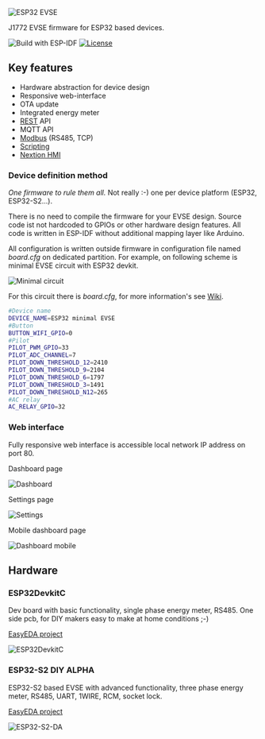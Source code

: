 ![ESP32 EVSE](https://github.com/dzurikmiroslav/esp32-evse/wiki/images/logo-full.svg)

J1772 EVSE firmware for ESP32 based devices.

![Build with ESP-IDF](https://github.com/dzurikmiroslav/esp32-evse/workflows/Build%20with%20ESP-IDF/badge.svg)
[![License](https://img.shields.io/github/license/dzurikmiroslav/esp32-evse.svg)](LICENSE.md)

## Key features
 - Hardware abstraction for device design
 - Responsive web-interface
 - OTA update
 - Integrated energy meter
 - [REST](https://github.com/dzurikmiroslav/esp32-evse/wiki/Rest) API
 - MQTT API
 - [Modbus](https://github.com/dzurikmiroslav/esp32-evse/wiki/Modbus) (RS485, TCP)
 - [Scripting](https://github.com/dzurikmiroslav/esp32-evse/wiki/Script)
 - [Nextion HMI](https://github.com/dzurikmiroslav/esp32-evse/wiki/Nextion)

### Device definition method

_One firmware to rule them all._ Not really :-) one per device platform (ESP32, ESP32-S2...).

There is no need to compile the firmware for your EVSE design.
Source code ist not hardcoded to GPIOs or other hardware design features.
All code is written in ESP-IDF without additional mapping layer like Arduino.

All configuration is written outside firmware in configuration file named _board.cfg_ on dedicated partition.
For example, on following scheme is minimal EVSE circuit with ESP32 devkit.

![Minimal circuit](https://github.com/dzurikmiroslav/esp32-evse/wiki/images/minimal-circuit.png)

For this circuit there is _board.cfg_, for more information's see [Wiki](https://github.com/dzurikmiroslav/esp32-evse/wiki/Board-config).


```bash
#Device name
DEVICE_NAME=ESP32 minimal EVSE
#Button
BUTTON_WIFI_GPIO=0
#Pilot  
PILOT_PWM_GPIO=33
PILOT_ADC_CHANNEL=7
PILOT_DOWN_THRESHOLD_12=2410
PILOT_DOWN_THRESHOLD_9=2104
PILOT_DOWN_THRESHOLD_6=1797
PILOT_DOWN_THRESHOLD_3=1491
PILOT_DOWN_THRESHOLD_N12=265
#AC relay
AC_RELAY_GPIO=32
```

### Web interface

Fully responsive web interface is accessible local network IP address on port 80.

Dashboard page

![Dashboard](https://github.com/dzurikmiroslav/esp32-evse/wiki/images/web-dashboard.png) 

Settings page

![Settings](https://github.com/dzurikmiroslav/esp32-evse/wiki/images/web-settings.png)

Mobile dashboard page

![Dashboard mobile](https://github.com/dzurikmiroslav/esp32-evse/wiki/images/web-dashboard-mobile.png)

## Hardware

### ESP32DevkitC

Dev board with basic functionality, single phase energy meter, RS485. One side pcb, for DIY makers easy to make at home conditions ;-)

[EasyEDA project](https://oshwlab.com/dzurik.miroslav/esp32-devkit-evse)

![ESP32DevkitC](https://github.com/dzurikmiroslav/esp32-evse/wiki/images/esp32devkitc.jpg)

### ESP32-S2 DIY ALPHA

ESP32-S2 based EVSE with advanced functionality, three phase energy meter, RS485, UART, 1WIRE, RCM, socket lock.

[EasyEDA project](https://oshwlab.com/dzurik.miroslav/esp32s2-diy-evse)

![ESP32-S2-DA](https://github.com/dzurikmiroslav/esp32-evse/wiki/images/esp32s2da.jpg)
